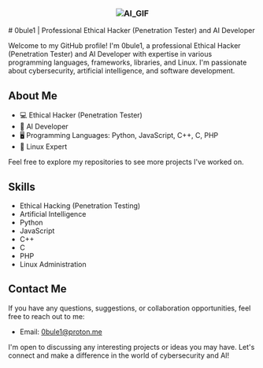 <h3 align="center"><img src="https://i.giphy.com/media/jmS6emKfUZXbO88P00/giphy.webp" alt="AI_GIF"> </h3>
# 0bule1 | Professional Ethical Hacker (Penetration Tester) and AI Developer

Welcome to my GitHub profile! I'm 0bule1, a professional Ethical Hacker (Penetration Tester) and AI Developer with expertise in various programming languages, frameworks, libraries, and Linux. I'm passionate about cybersecurity, artificial intelligence, and software development.

## About Me

- 💻 Ethical Hacker (Penetration Tester)
- 🧠 AI Developer
- 🖥️ Programming Languages: Python, JavaScript, C++, C, PHP
- 🐧 Linux Expert

Feel free to explore my repositories to see more projects I've worked on.

## Skills

- Ethical Hacking (Penetration Testing)
- Artificial Intelligence
- Python
- JavaScript
- C++
- C
- PHP
- Linux Administration

## Contact Me

If you have any questions, suggestions, or collaboration opportunities, feel free to reach out to me:

- Email: 0bule1@proton.me

I'm open to discussing any interesting projects or ideas you may have. Let's connect and make a difference in the world of cybersecurity and AI!

